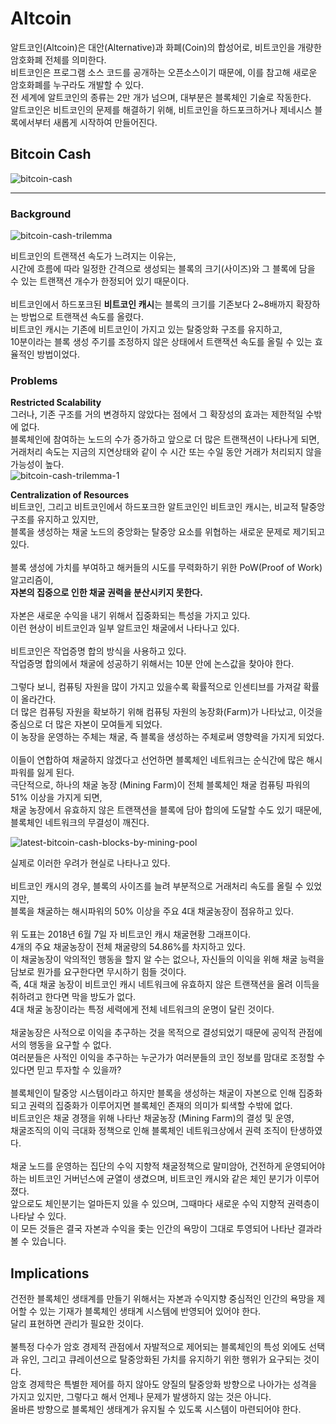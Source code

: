 # Altcoin
알트코인(Altcoin)은 대안(Alternative)과 화폐(Coin)의 합성어로, 비트코인을 개량한 암호화폐 전체를 의미한다.  
비트코인은 프로그램 소스 코드를 공개하는 오픈소스이기 때문에, 이를 참고해 새로운 암호화폐를 누구라도 개발할 수 있다.  
전 세계에 알트코인의 종류는 2만 개가 넘으며, 대부분은 블록체인 기술로 작동한다.  
알트코인은 비트코인의 문제를 해결하기 위해, 비트코인을 하드포크하거나 제네시스 블록에서부터 새롭게 시작하여 만들어진다.  

## Bitcoin Cash
![bitcoin-cash]()  

---

### Background
![bitcoin-cash-trilemma]()  

비트코인의 트랜잭션 속도가 느려지는 이유는,  
시간에 흐름에 따라 일정한 간격으로 생성되는 블록의 크기(사이즈)와 그 블록에 담을 수 있는 트랜잭션 개수가 한정되어 있기 때문이다.  
<br>
비트코인에서 하드포크된 **비트코인 캐시**는 블록의 크기를 기존보다 2~8배까지 확장하는 방법으로 트랜잭션 속도를 올렸다.  
비트코인 캐시는 기존에 비트코인이 가지고 있는 탈중앙화 구조를 유지하고,  
10분이라는 블록 생성 주기를 조정하지 않은 상태에서 트랜잭션 속도를 올릴 수 있는 효율적인 방법이었다.

### Problems
**Restricted Scalability**  
그러나, 기존 구조를 거의 변경하지 않았다는 점에서 그 확장성의 효과는 제한적일 수밖에 없다.  
블록체인에 참여하는 노드의 수가 증가하고 앞으로 더 많은 트랜잭션이 나타나게 되면,  
거래처리 속도는 지금의 지연상태와 같이 수 시간 또는 수일 동안 거래가 처리되지 않을 가능성이 높다.  
![bitcoin-cash-trilemma-1]()  

**Centralization of Resources**  
비트코인, 그리고 비트코인에서 하드포크한 알트코인인 비트코인 캐시는, 비교적 탈중앙 구조를 유지하고 있지만,  
블록을 생성하는 채굴 노드의 중앙화는 탈중앙 요소를 위협하는 새로운 문제로 제기되고 있다.  
<br>
블록 생성에 가치를 부여하고 해커들의 시도를 무력화하기 위한 PoW(Proof of Work) 알고리즘이,  
**자본의 집중으로 인한 채굴 권력을 분산시키지 못한다.**  
<br>
자본은 새로운 수익을 내기 위해서 집중화되는 특성을 가지고 있다.  
이런 현상이 비트코인과 일부 알트코인 채굴에서 나타나고 있다.  
<br>
비트코인은 작업증명 합의 방식을 사용하고 있다.  
작업증명 합의에서 채굴에 성공하기 위해서는 10분 안에 논스값을 찾아야 한다.  
<br>
그렇다 보니, 컴퓨팅 자원을 많이 가지고 있을수록 확률적으로 인센티브를 가져갈 확률이 올라간다.  
더 많은 컴퓨팅 자원을 확보하기 위해 컴퓨팅 자원의 농장화(Farm)가 나타났고, 이것을 중심으로 더 많은 자본이 모여들게 되었다.  
이 농장을 운영하는 주체는 채굴, 즉 블록을 생성하는 주체로써 영향력을 가지게 되었다.  
<br>
이들이 연합하여 채굴하지 않겠다고 선언하면 블록체인 네트워크는 순식간에 많은 해시파워를 잃게 된다.  
극단적으로, 하나의 채굴 농장 (Mining Farm)이 전체 블록체인 채굴 컴퓨팅 파워의 51% 이상을 가지게 되면,  
채굴 농장에서 유효하지 않은 트랜잭션을 블록에 담아 합의에 도달할 수도 있기 때문에,  
블록체인 네트워크의 무결성이 깨진다.  

![latest-bitcoin-cash-blocks-by-mining-pool]()  

실제로 이러한 우려가 현실로 나타나고 있다.  
<br>
비트코인 캐시의 경우, 블록의 사이즈를 늘려 부분적으로 거래처리 속도를 올릴 수 있었지만,  
블록을 채굴하는 해시파워의 50% 이상을 주요 4대 채굴농장이 점유하고 있다.  
<br>
위 도표는 2018년 6월 7일 자 비트코인 캐시 채굴현황 그래프이다.  
4개의 주요 채굴농장이 전체 채굴량의 54.86%를 차지하고 있다.  
이 채굴농장이 악의적인 행동을 할지 알 수는 없으나, 자신들의 이익을 위해 채굴 능력을 담보로 뭔가를 요구한다면 무시하기 힘들 것이다.  
즉, 4대 채굴 농장이 비트코인 캐시 네트워크에 유효하지 않은 트랜잭션을 올려 이득을 취하려고 한다면 막을 방도가 없다.  
4대 채굴 농장이라는 특정 세력에게 전체 네트워크의 운명이 달린 것이다.  
<br>
채굴농장은 사적으로 이익을 추구하는 것을 목적으로 결성되었기 때문에 공익적 관점에서의 행동을 요구할 수 없다.  
여러분들은 사적인 이익을 추구하는 누군가가 여러분들의 코인 정보를 맘대로 조정할 수 있다면 믿고 투자할 수 있을까?  
<br>
블록체인이 탈중앙 시스템이라고 하지만 블록을 생성하는 채굴이 자본으로 인해 집중화되고 권력의 집중화가 이루어지면 블록체인 존재의 의미가 퇴색할 수밖에 없다.  
비트코인은 채굴 경쟁을 위해 나타난 채굴농장 (Mining Farm)의 결성 및 운영,  
채굴조직의 이익 극대화 정책으로 인해 블록체인 네트워크상에서 권력 조직이 탄생하였다.  
<br>
채굴 노드를 운영하는 집단의 수익 지향적 채굴정책으로 말미암아, 건전하게 운영되어야 하는 비트코인 거버넌스에 균열이 생겼으며, 비트코인 캐시와 같은 체인 분기가 이루어졌다.  
앞으로도 체인분기는 얼마든지 있을 수 있으며, 그때마다 새로운 수익 지향적 권력층이 나타날 수 있다.  
이 모든 것들은 결국 자본과 수익을 좇는 인간의 욕망이 그대로 투영되어 나타난 결과라 볼 수 있습니다.

## Implications
건전한 블록체인 생태계를 만들기 위해서는 자본과 수익지향 중심적인 인간의 욕망을 제어할 수 있는 기재가 블록체인 생태계 시스템에 반영되어 있어야 한다.  
달리 표현하면 관리가 필요한 것이다.  
<br>
불특정 다수가 암호 경제적 관점에서 자발적으로 제어되는 블록체인의 특성 외에도 선택과 유인, 그리고 큐레이션으로 탈중앙화된 가치를 유지하기 위한 행위가 요구되는 것이다.  
암호 경제학은 특별한 제어를 하지 않아도 양질의 탈중앙화 방향으로 나아가는 성격을 가지고 있지만, 그렇다고 해서 언제나 문제가 발생하지 않는 것은 아니다.  
올바른 방향으로 블록체인 생태계가 유지될 수 있도록 시스템이 마련되어야 한다.
